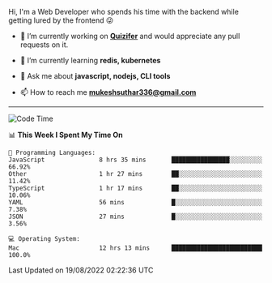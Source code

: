 Hi, I'm a Web Developer who spends his time with the backend while getting lured by the frontend 😜

- 🔭 I’m currently working on **[Quizifer](https://github.com/SutharMukesh/Quizifer/)** and would appreciate any pull requests on it.

- 🌱 I’m currently learning **redis, kubernetes**

- 💬 Ask me about **javascript, nodejs, CLI tools**

- 📫 How to reach me **mukeshsuthar336@gmail.com**

---
<!--START_SECTION:waka-->
![Code Time](http://img.shields.io/badge/Code%20Time-639%20hrs%2053%20mins-blue)

📊 **This Week I Spent My Time On** 

```text
💬 Programming Languages: 
JavaScript               8 hrs 35 mins       ████████████████░░░░░░░░░   66.92% 
Other                    1 hr 27 mins        ██░░░░░░░░░░░░░░░░░░░░░░░   11.42% 
TypeScript               1 hr 17 mins        ██░░░░░░░░░░░░░░░░░░░░░░░   10.06% 
YAML                     56 mins             █░░░░░░░░░░░░░░░░░░░░░░░░   7.38% 
JSON                     27 mins             █░░░░░░░░░░░░░░░░░░░░░░░░   3.56%

💻 Operating System: 
Mac                      12 hrs 13 mins      █████████████████████████   100.0%

```


 Last Updated on 19/08/2022 02:22:36 UTC
<!--END_SECTION:waka-->
